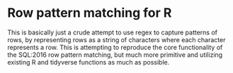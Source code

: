 # Row pattern matching for R

This is basically just a crude attempt to use regex to capture patterns of rows, by representing rows as a string of characters where each character represents a row. This is attempting to reproduce the core functionality of the SQL:2016 row pattern matching, but much more primitive and utilizing existing R and tidyverse functions as much as possible.
